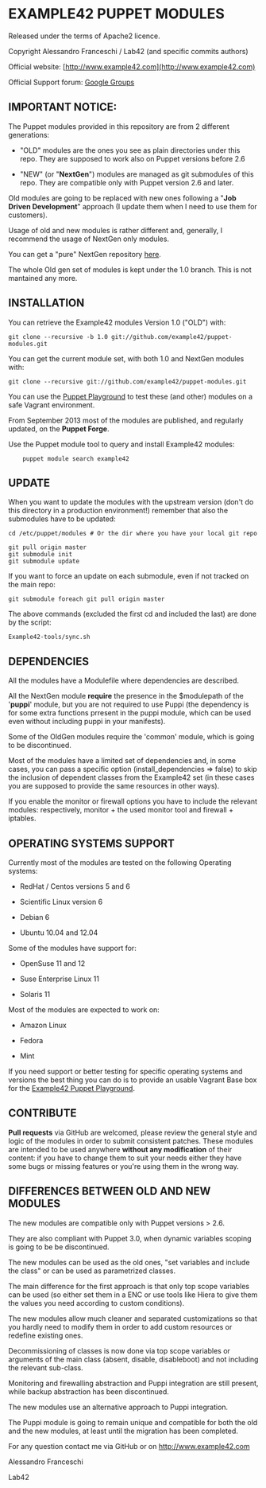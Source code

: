 # EXAMPLE42 PUPPET MODULES

Released under the terms of Apache2 licence.

Copyright Alessandro Franceschi / Lab42 (and specific commits authors)

Official website: [http://www.example42.com](http://www.example42.com)

Official Support forum: [Google Groups](https://groups.google.com/forum/#!forum/example42-puppet-modules)


## IMPORTANT NOTICE:

The Puppet modules provided in this repository are from 2 different generations:

* "OLD" modules are the ones you see as plain directories under this repo.
  They are supposed to work also on Puppet versions before 2.6

* "NEW" (or "**NextGen**") modules are managed as git submodules of this repo.
  They are compatible only with Puppet version 2.6 and later.

Old modules are going to be replaced with new ones following a "**Job Driven Development**" approach (I update them when I need to use them for customers).

Usage of old and new modules is rather different and, generally, I recommend the usage of NextGen only modules.

You can get a "pure" NextGen repository [here](https://github.com/example42/puppet-modules-nextgen).

The whole Old gen set of modules is kept under the 1.0 branch. This is not mantained any more.


## INSTALLATION

You can retrieve the Example42 modules Version 1.0 ("OLD") with:

    git clone --recursive -b 1.0 git://github.com/example42/puppet-modules.git

You can get the current module set, with both 1.0 and NextGen modules with:

    git clone --recursive git://github.com/example42/puppet-modules.git

You can use the [Puppet Playground](https://github.com/example42/puppet-playground) to test these (and other) modules on a safe Vagrant environment.

From September 2013 most of the modules are published, and regularly updated, on the **Puppet Forge**.

Use the Puppet module tool to query and install Example42 modules:

        puppet module search example42

## UPDATE

When you want to update the modules with the upstream version (don't do this directory in a production environment!) remember that also the submodules have to be updated:

    cd /etc/puppet/modules # Or the dir where you have your local git repo

    git pull origin master
    git submodule init
    git submodule update

If you want to force an update on each submodule, even if not tracked on the main repo:

    git submodule foreach git pull origin master

The above commands (excluded the first cd and included the last) are done by the script:

    Example42-tools/sync.sh


## DEPENDENCIES

All the modules have a Modulefile where dependencies are described.

All the NextGen module **require** the presence in the $modulepath of the '**puppi**' module, but you are not required to use Puppi (the dependency is for some extra functions prresent in the puppi module, which can be used even without including puppi in your manifests).

Some of the OldGen modules require the 'common' module, which is going to be discontinued.

Most of the modules have a limited set of dependencies and, in some cases, you can pass a specific option (install_dependencies => false) to skip the inclusion of dependent classes from the Example42 set (in these cases you are supposed to provide the same resources in other ways).

If you enable the monitor or firewall options you have to include the relevant modules: respectively, monitor + the used monitor tool and firewall + iptables.


## OPERATING SYSTEMS SUPPORT

Currently most of the modules are tested on the following Operating systems:

* RedHat / Centos versions 5 and 6

* Scientific Linux version 6

* Debian 6

* Ubuntu 10.04 and 12.04


Some of the modules have support for:

* OpenSuse 11 and 12

* Suse Enterprise Linux 11

* Solaris 11


Most of the modules are expected to work on:

* Amazon Linux

* Fedora

* Mint


If you need support or better testing for specific operating systems and versions the best thing you can do is to provide an usable Vagrant Base box for the [Example42 Puppet Playground](https://github.com/example42/puppet-playground). 

## CONTRIBUTE

**Pull requests** via GitHub are welcomed, please review the general style and logic of the modules in order to submit consistent patches. These modules are intended to be used anywhere **without any modification** of their content: if you have to change them to suit your needs either they have some bugs or missing features or you're using them in the wrong way.


## DIFFERENCES BETWEEN OLD AND NEW MODULES

The new modules are compatible only with Puppet versions > 2.6.

They are also compliant with Puppet 3.0, when dynamic variables scoping is going to be be discontinued.

The new modules can be used as the old ones, "set variables and include the class" or can be used as parametrized classes.

The main difference for the first approach is that only top scope variables can be used (so either set them in a ENC or use tools like Hiera to give them the values you need according to custom conditions).

The new modules allow much cleaner and separated customizations so that you hardly need to modify them in order to add custom resources or redefine existing ones.

Decommissioning of classes is now done via top scope variables or arguments of the main class (absent, disable, disableboot) and not including the relevant sub-class.

Monitoring and firewalling abstraction and Puppi integration are still present, while backup abstraction has been discontinued.

The new modules use an alternative approach to Puppi integration.

The Puppi module is going to remain unique and compatible for both the old and the new modules, at least until the migration has been completed.

For any question contact me via GitHub or on http://www.example42.com

Alessandro Franceschi

Lab42
